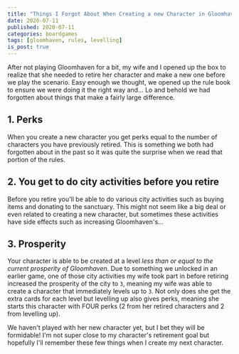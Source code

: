 ```yaml
---
title: "Things I Forgot About When Creating a new Character in Gloomhaven"
date: 2020-07-11
published: 2020-07-11
categories: boardgames
tags: [gloomhaven, rules, levelling]
is_post: true
---
```

After not playing Gloomhaven for a bit, my wife and I opened up the box to realize that she needed to retire her character and make a new one before we play the scenario. Easy enough we thought, we opened up the rule book to ensure we were doing it the right way and... Lo and behold we had forgotten about things that make a fairly large difference.
<!--more-->
## 1. Perks
When you create a new character you get perks equal to the number of characters you have previously retired. This is something we both had forgotten about in the past so it was quite the surprise when we read that portion of the rules.

## 2. You get to do city activities before you retire
Before you retire you'll be able to do various city activities such as buying items and donating to the sanctuary. This might not seem like a big deal or even related to creating a new character, but sometimes these activities have side effects such as increasing Gloomhaven's...

## 3. Prosperity
Your character is able to be created at a level *less than or equal to the current prosperity of Gloomhaven*. Due to something we unlocked in an earlier game, one of those city activities my wife took part in before retiring increased the prosperity of the city to `3`, meaning my wife was able to create a character that immediately levels up to `3`. Not only does she get the extra cards for each level but levelling up also gives perks, meaning she starts this character with FOUR perks (2 from her retired characters and 2 from levelling up).


We haven't played with her new character yet, but I bet they will be formidable! I'm not super close to my character's retirement goal but hopefully I'll remember these few things when I create my next character.
